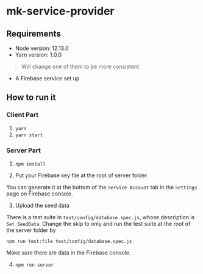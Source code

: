 # mk-service-provider

## Requirements

- Node version: 12.13.0
- Yarn version: 1.0.0
> Will change one of them to be more consistent
- A Firebase service set up

## How to run it

### Client Part

1. `yarn`
2. `yarn start`

### Server Part

1. `npm install`

2. Put your Firebase key file at the root of server folder

You can generate it at the bottom of the `Service Account` tab in the `Settings` page on Firebase console.

3. Upload the seed data

There is a test suite in `test/config/database.spec.js`, whose description is `Set SeedData`. Change the skip to only and run the test suite at the root of the server folder by
```
npm run test:file test/config/database.spec.js
```

Make sure there are data in the Firebase console.

4. `npm run server`
